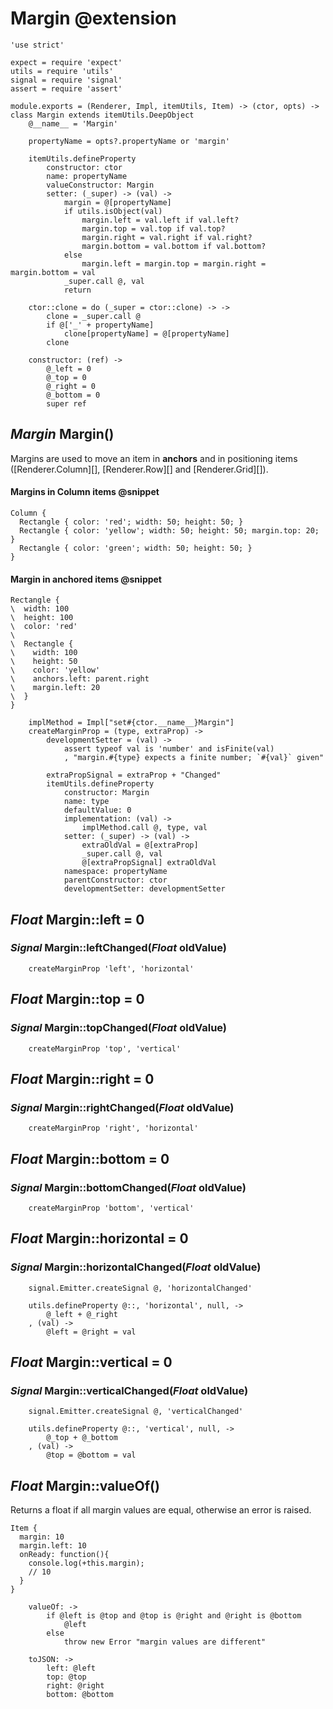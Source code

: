 Margin @extension
=================

	'use strict'

	expect = require 'expect'
	utils = require 'utils'
	signal = require 'signal'
	assert = require 'assert'

	module.exports = (Renderer, Impl, itemUtils, Item) -> (ctor, opts) -> class Margin extends itemUtils.DeepObject
		@__name__ = 'Margin'

		propertyName = opts?.propertyName or 'margin'

		itemUtils.defineProperty
			constructor: ctor
			name: propertyName
			valueConstructor: Margin
			setter: (_super) -> (val) ->
				margin = @[propertyName]
				if utils.isObject(val)
					margin.left = val.left if val.left?
					margin.top = val.top if val.top?
					margin.right = val.right if val.right?
					margin.bottom = val.bottom if val.bottom?
				else
					margin.left = margin.top = margin.right = margin.bottom = val
				_super.call @, val
				return

		ctor::clone = do (_super = ctor::clone) -> ->
			clone = _super.call @
			if @['_' + propertyName]
				clone[propertyName] = @[propertyName]
			clone

		constructor: (ref) ->
			@_left = 0
			@_top = 0
			@_right = 0
			@_bottom = 0
			super ref

*Margin* Margin()
-----------------

Margins are used to move an item in **anchors** and in positioning items
([Renderer.Column][], [Renderer.Row][] and [Renderer.Grid][]).

#### Margins in Column items @snippet

```style
Column {
  Rectangle { color: 'red'; width: 50; height: 50; }
  Rectangle { color: 'yellow'; width: 50; height: 50; margin.top: 20; }
  Rectangle { color: 'green'; width: 50; height: 50; }
}
```

#### Margin in anchored items @snippet

```style
Rectangle {
\  width: 100
\  height: 100
\  color: 'red'
\
\  Rectangle {
\    width: 100
\    height: 50
\    color: 'yellow'
\    anchors.left: parent.right
\    margin.left: 20
\  }
}
```

		implMethod = Impl["set#{ctor.__name__}Margin"]
		createMarginProp = (type, extraProp) ->
			developmentSetter = (val) ->
				assert typeof val is 'number' and isFinite(val)
				, "margin.#{type} expects a finite number; `#{val}` given"

			extraPropSignal = extraProp + "Changed"
			itemUtils.defineProperty
				constructor: Margin
				name: type
				defaultValue: 0
				implementation: (val) ->
					implMethod.call @, type, val
				setter: (_super) -> (val) ->
					extraOldVal = @[extraProp]
					_super.call @, val
					@[extraPropSignal] extraOldVal
				namespace: propertyName
				parentConstructor: ctor
				developmentSetter: developmentSetter

*Float* Margin::left = 0
------------------------

### *Signal* Margin::leftChanged(*Float* oldValue)

		createMarginProp 'left', 'horizontal'

*Float* Margin::top = 0
-----------------------

### *Signal* Margin::topChanged(*Float* oldValue)

		createMarginProp 'top', 'vertical'

*Float* Margin::right = 0
-------------------------

### *Signal* Margin::rightChanged(*Float* oldValue)

		createMarginProp 'right', 'horizontal'

*Float* Margin::bottom = 0
--------------------------

### *Signal* Margin::bottomChanged(*Float* oldValue)

		createMarginProp 'bottom', 'vertical'

*Float* Margin::horizontal = 0
------------------------------

### *Signal* Margin::horizontalChanged(*Float* oldValue)

		signal.Emitter.createSignal @, 'horizontalChanged'

		utils.defineProperty @::, 'horizontal', null, ->
			@_left + @_right
		, (val) ->
			@left = @right = val

*Float* Margin::vertical = 0
----------------------------

### *Signal* Margin::verticalChanged(*Float* oldValue)

		signal.Emitter.createSignal @, 'verticalChanged'

		utils.defineProperty @::, 'vertical', null, ->
			@_top + @_bottom
		, (val) ->
			@top = @bottom = val

*Float* Margin::valueOf()
--------------------------

Returns a float if all margin values are equal, otherwise an error is raised.

```
Item {
  margin: 10
  margin.left: 10
  onReady: function(){
  	console.log(+this.margin);
  	// 10
  }
}
```

		valueOf: ->
			if @left is @top and @top is @right and @right is @bottom
				@left
			else
				throw new Error "margin values are different"

		toJSON: ->
			left: @left
			top: @top
			right: @right
			bottom: @bottom
